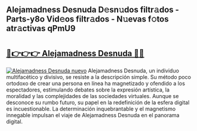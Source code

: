 ## Alejamadness Desnuda D𝚎sn𝚞dos filtr𝚊dos - Parts-y8o Vid𝚎os filtr𝚊dos - N𝚞evas f𝚘tos atr𝚊ctivas qPmU9

# <h2><a href="http://mb8xr6.tromn.icu/?c=Alejamadness+Desnuda">🔗👉👉👉 Alejamadness Desnuda 🔗🔗</a></h2>

[![Alejamadness Desnuda nuevo](https://i.imgur.com/pEAQMta.gif)](http://mb8xr6.tromn.icu/?c=Alejamadness+Desnuda)
Alejamadness Desnuda, un individuo multifacético y divisivo, se resiste a la descripción simple. Su método poco ortodoxo de crear una persona en línea ha magnetizado y ofendido a los espectadores, estimulando debates sobre la expresión artística, la moralidad y las complejidades de las sociedades virtuales. Aunque se desconoce su rumbo futuro, su papel en la redefinición de la esfera digital es incuestionable. La determinación inquebrantable y el magnetismo innegable impulsan el viaje de Alejamadness Desnuda en el panorama digital.
